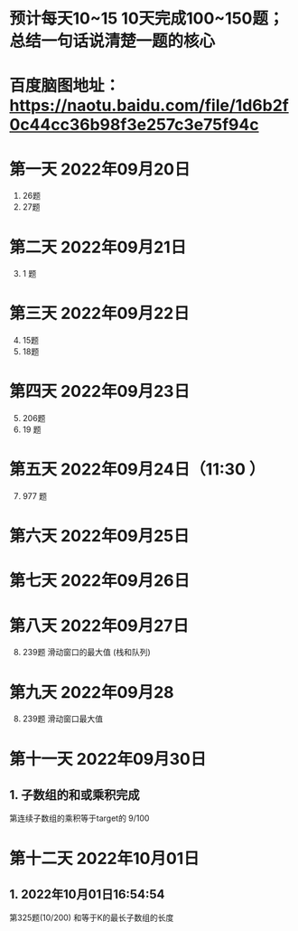 # 预计每天10~15 10天完成100~150题；总结一句话说清楚一题的核心
# 百度脑图地址：https://naotu.baidu.com/file/1d6b2f0c44cc36b98f3e257c3e75f94c

# 第一天 2022年09月20日
1. 26题
2. 27题

# 第二天 2022年09月21日
3. 1 题 

# 第三天 2022年09月22日
4. 15题
2. 18题

# 第四天 2022年09月23日
5. 206题
6. 19 题

# 第五天 2022年09月24日（11:30 ）
7. 977 题
# 第六天 2022年09月25日
# 第七天 2022年09月26日
# 第八天 2022年09月27日
8. 239题 滑动窗口的最大值 (栈和队列)

# 第九天 2022年09月28
8.   239题 滑动窗口最大值


# 第十一天 2022年09月30日
## 1. 子数组的和或乘积完成 
第连续子数组的乘积等于target的 9/100  

# 第十二天 2022年10月01日
## 1. 2022年10月01日16:54:54
第325题(10/200) 和等于K的最长子数组的长度


